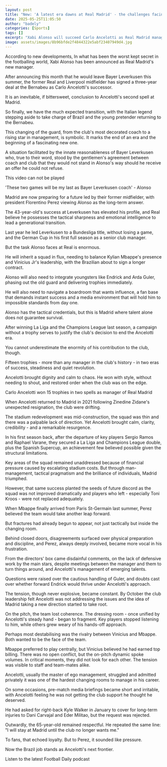```yaml
---
layout: post
title: "New: 'A latest era dawns at Real Madrid' - the challenges facing Alonso"
date: 2025-05-25T11:05:50
author: "badely"
categories: [Sports]
tags: []
excerpt: "Xabi Alonso will succeed Carlo Ancelotti as Real Madrid manager next season. Spanish football expert Guillem Balague looks at the challenges ahead."
image: assets/images/8b96bfde2f4844322e5abf23407949d4.jpg
---
```


According to new developments, In what has been the worst kept secret in the footballing world, Xabi Alonso has been announced as Real Madrid's new manager.

After announcing this month that he would leave Bayer Leverkusen this summer, the former Real and Liverpool midfielder has signed a three-year deal at the Bernabeu as Carlo Ancelotti's successor.

It is an inevitable, if bittersweet, conclusion to Ancelotti's second spell at Madrid.

So finally, we have the much expected transition, with the Italian legend stepping aside to take charge of Brazil and the young pretender returning to the Bernabeu.

This changing of the guard, from the club's most decorated coach to a rising star in management, is symbolic. It marks the end of an era and the beginning of a fascinating new one.

A situation facilitated by the innate reasonableness of Bayer Leverkusen who, true to their word, stood by the gentlemen's agreement between coach and club that they would not stand in Alonso's way should he receive an offer he could not refuse.

This video can not be played

'These two games will be my last as Bayer Leverkusen coach' - Alonso

Madrid are now preparing for a future led by their former midfielder, with president Florentino Perez viewing Alonso as the long-term answer. 

The 43-year-old's success at Leverkusen has elevated his profile, and Real believe he possesses the tactical sharpness and emotional intelligence to lead a generational transition.

Last year he led Leverkusen to a Bundesliga title, without losing a game, and the German Cup in his first full season as a senior club manager.

But the task Alonso faces at Real is enormous.

He will inherit a squad in flux, needing to balance Kylian Mbappe's presence and Vinicius Jr's leadership, with the Brazilian about to sign a longer contract.

Alonso will also need to integrate youngsters like Endrick and Arda Guler, phasing out the old guard and delivering trophies immediately.

He will also need to navigate a boardroom that wants influence, a fan base that demands instant success and a media environment that will hold him to impossible standards from day one.

Alonso has the tactical credentials, but this is Madrid where talent alone does not guarantee survival.

After winning La Liga and the Champions League last season, a campaign without a trophy serves to justify the club's decision to end the Ancelotti era.

You cannot underestimate the enormity of his contribution to the club, though.

Fifteen trophies - more than any manager in the club's history - in two eras of success, steadiness and quiet revolution.

Ancelotti brought dignity and calm to chaos. He won with style, without needing to shout, and restored order when the club was on the edge.

Carlo Ancelotti won 15 trophies in two spells as manager of Real Madrid

When Ancelotti returned to Madrid in 2021 following Zinedine Zidane's unexpected resignation, the club were drifting.

The stadium redevelopment was mid-construction, the squad was thin and there was a palpable lack of direction. Yet Ancelotti brought calm, clarity, credibility - and a remarkable resurgence.

In his first season back, after the departure of key players Sergio Ramos and Raphael Varane, they secured a La Liga and Champions League double, plus the Spanish Supercup, an achievement few believed possible given the structural limitations.

Key areas of the squad remained unaddressed because of financial pressure caused by escalating stadium costs. But through man-management, tactical pragmatism and the brilliance of individuals, Madrid triumphed.

However, that same success planted the seeds of future discord as the squad was not improved dramatically and players who left - especially Toni Kroos - were not replaced adequately.

When Mbappe finally arrived from Paris St-Germain last summer, Perez believed the team would take another leap forward.

But fractures had already begun to appear, not just tactically but inside the changing room.

Behind closed doors, disagreements surfaced over physical preparation and discipline, and Perez, always deeply involved, became more vocal in his frustration.

From the directors' box came disdainful comments, on the lack of defensive work by the main stars, despite meetings between the manager and them to turn things around, and Ancelotti's management of emerging talents.

Questions were raised over the cautious handling of Guler, and doubts cast over whether forward Endrick would thrive under Ancelotti's approach.

The tension, though never explosive, became constant. By October the club leadership felt Ancelotti was not addressing the issues and the idea of Madrid taking a new direction started to take root.

On the pitch, the team lost coherence. The dressing room - once unified by Ancelotti's steady hand - began to fragment. Key players stopped listening to him, while others grew weary of his hands-off approach.

Perhaps most destabilising was the rivalry between Vinicius and Mbappe. Both wanted to be the face of the team.

Mbappe preferred to play centrally, but Vinicius believed he had earned top billing. There was no open conflict, but the on-pitch dynamic spoke volumes. In critical moments, they did not look for each other. The tension was visible to staff and team-mates alike.

Ancelotti, usually the master of ego management, struggled and admitted privately it was one of the hardest changing rooms to manage in his career.

On some occasions, pre-match media briefings became short and irritable, with Ancelotti feeling he was not getting the club support he thought he deserved.

He had asked for right-back Kyle Walker in January to cover for long-term injuries to Dani Carvajal and Eder Militao, but the request was rejected.

Outwardly, the 65-year-old remained respectful. He repeated the same line: "I will stay at Madrid until the club no longer wants me."

To fans, that echoed loyalty. But to Perez, it sounded like pressure.

Now the Brazil job stands as Ancelotti's next frontier.

Listen to the latest Football Daily podcast

